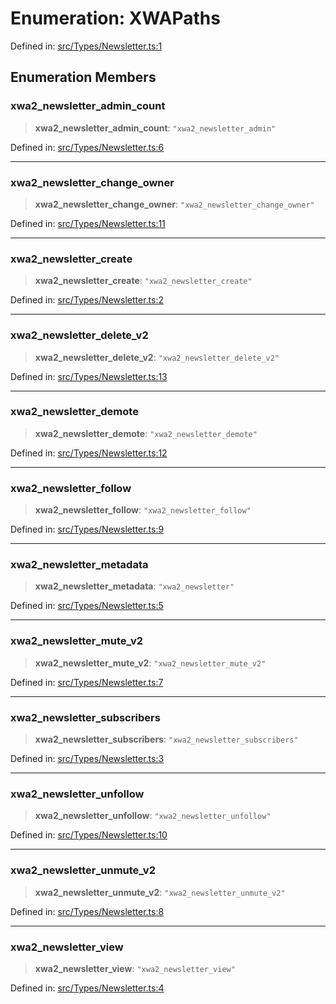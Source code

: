 # Enumeration: XWAPaths

Defined in: [src/Types/Newsletter.ts:1](https://github.com/Fokusdotid/bail/blob/8b525f9ebcc20cb9acd0f880b6ad58976e38b117/src/Types/Newsletter.ts#L1)

## Enumeration Members

### xwa2\_newsletter\_admin\_count

> **xwa2\_newsletter\_admin\_count**: `"xwa2_newsletter_admin"`

Defined in: [src/Types/Newsletter.ts:6](https://github.com/Fokusdotid/bail/blob/8b525f9ebcc20cb9acd0f880b6ad58976e38b117/src/Types/Newsletter.ts#L6)

***

### xwa2\_newsletter\_change\_owner

> **xwa2\_newsletter\_change\_owner**: `"xwa2_newsletter_change_owner"`

Defined in: [src/Types/Newsletter.ts:11](https://github.com/Fokusdotid/bail/blob/8b525f9ebcc20cb9acd0f880b6ad58976e38b117/src/Types/Newsletter.ts#L11)

***

### xwa2\_newsletter\_create

> **xwa2\_newsletter\_create**: `"xwa2_newsletter_create"`

Defined in: [src/Types/Newsletter.ts:2](https://github.com/Fokusdotid/bail/blob/8b525f9ebcc20cb9acd0f880b6ad58976e38b117/src/Types/Newsletter.ts#L2)

***

### xwa2\_newsletter\_delete\_v2

> **xwa2\_newsletter\_delete\_v2**: `"xwa2_newsletter_delete_v2"`

Defined in: [src/Types/Newsletter.ts:13](https://github.com/Fokusdotid/bail/blob/8b525f9ebcc20cb9acd0f880b6ad58976e38b117/src/Types/Newsletter.ts#L13)

***

### xwa2\_newsletter\_demote

> **xwa2\_newsletter\_demote**: `"xwa2_newsletter_demote"`

Defined in: [src/Types/Newsletter.ts:12](https://github.com/Fokusdotid/bail/blob/8b525f9ebcc20cb9acd0f880b6ad58976e38b117/src/Types/Newsletter.ts#L12)

***

### xwa2\_newsletter\_follow

> **xwa2\_newsletter\_follow**: `"xwa2_newsletter_follow"`

Defined in: [src/Types/Newsletter.ts:9](https://github.com/Fokusdotid/bail/blob/8b525f9ebcc20cb9acd0f880b6ad58976e38b117/src/Types/Newsletter.ts#L9)

***

### xwa2\_newsletter\_metadata

> **xwa2\_newsletter\_metadata**: `"xwa2_newsletter"`

Defined in: [src/Types/Newsletter.ts:5](https://github.com/Fokusdotid/bail/blob/8b525f9ebcc20cb9acd0f880b6ad58976e38b117/src/Types/Newsletter.ts#L5)

***

### xwa2\_newsletter\_mute\_v2

> **xwa2\_newsletter\_mute\_v2**: `"xwa2_newsletter_mute_v2"`

Defined in: [src/Types/Newsletter.ts:7](https://github.com/Fokusdotid/bail/blob/8b525f9ebcc20cb9acd0f880b6ad58976e38b117/src/Types/Newsletter.ts#L7)

***

### xwa2\_newsletter\_subscribers

> **xwa2\_newsletter\_subscribers**: `"xwa2_newsletter_subscribers"`

Defined in: [src/Types/Newsletter.ts:3](https://github.com/Fokusdotid/bail/blob/8b525f9ebcc20cb9acd0f880b6ad58976e38b117/src/Types/Newsletter.ts#L3)

***

### xwa2\_newsletter\_unfollow

> **xwa2\_newsletter\_unfollow**: `"xwa2_newsletter_unfollow"`

Defined in: [src/Types/Newsletter.ts:10](https://github.com/Fokusdotid/bail/blob/8b525f9ebcc20cb9acd0f880b6ad58976e38b117/src/Types/Newsletter.ts#L10)

***

### xwa2\_newsletter\_unmute\_v2

> **xwa2\_newsletter\_unmute\_v2**: `"xwa2_newsletter_unmute_v2"`

Defined in: [src/Types/Newsletter.ts:8](https://github.com/Fokusdotid/bail/blob/8b525f9ebcc20cb9acd0f880b6ad58976e38b117/src/Types/Newsletter.ts#L8)

***

### xwa2\_newsletter\_view

> **xwa2\_newsletter\_view**: `"xwa2_newsletter_view"`

Defined in: [src/Types/Newsletter.ts:4](https://github.com/Fokusdotid/bail/blob/8b525f9ebcc20cb9acd0f880b6ad58976e38b117/src/Types/Newsletter.ts#L4)
